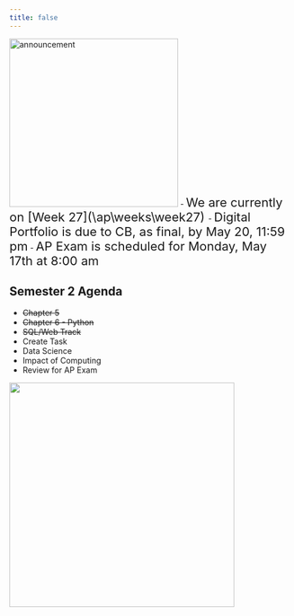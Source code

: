 ```yaml
---
title: false
---
```


<meta http-equiv="refresh" content="600"/>

<img src="https://media.musclegrid.io/gokickit.com/uploads/2020/04/14213415/announcement.jpg" alt="announcement" height="300"> 
- <span style="font-size: 22px;">We are currently on [Week 27](\ap\weeks\week27) </span>
- <span style="font-size: 22px;">Digital Portfolio is due to CB, as final, by May 20, 11:59 pm</span>
- <span style="font-size: 22px;">AP Exam is scheduled for Monday, May 17th at 8:00 am</span>

<!-- # Hello, world!


This is CS50 AP, Harvard University's introduction to the intellectual enterprises of computer science and the art of programming for students in high school, which satisfies the College Board's AP CS Principles curriculum framework.

<iframe src="https://www.youtube.com/embed/tZxLMIk_SaY?playlist=GAB6Gm7pTTA"></iframe> -->


## Semester 2 Agenda

- ~~Chapter 5~~
- ~~Chapter 6 - Python~~
- ~~SQL/Web Track~~
- Create Task
- Data Science
- Impact of Computing
- Review for AP Exam

<img src="" alt="" height="400">
